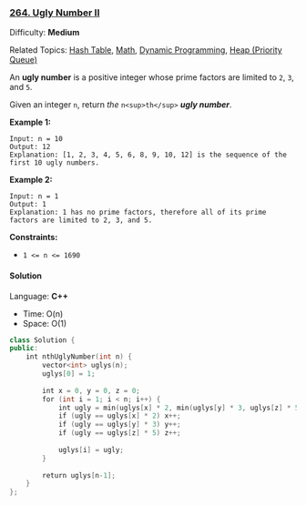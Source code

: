 ### [264\. Ugly Number II](https://leetcode.com/problems/ugly-number-ii/)

Difficulty: **Medium**

Related Topics: [Hash Table](https://leetcode.com/tag/hash-table/), [Math](https://leetcode.com/tag/math/), [Dynamic Programming](https://leetcode.com/tag/dynamic-programming/), [Heap (Priority Queue)](https://leetcode.com/tag/heap-priority-queue/)


An **ugly number** is a positive integer whose prime factors are limited to `2`, `3`, and `5`.

Given an integer `n`, return _the_ `n<sup>th</sup>` _**ugly number**_.

**Example 1:**

```
Input: n = 10
Output: 12
Explanation: [1, 2, 3, 4, 5, 6, 8, 9, 10, 12] is the sequence of the first 10 ugly numbers.
```

**Example 2:**

```
Input: n = 1
Output: 1
Explanation: 1 has no prime factors, therefore all of its prime factors are limited to 2, 3, and 5.
```

**Constraints:**

*   `1 <= n <= 1690`


#### Solution

Language: **C++**

* Time: O(n)
* Space: O(1)

```c++
class Solution {
public:
    int nthUglyNumber(int n) {
        vector<int> uglys(n);
        uglys[0] = 1;
        
        int x = 0, y = 0, z = 0;
        for (int i = 1; i < n; i++) {
            int ugly = min(uglys[x] * 2, min(uglys[y] * 3, uglys[z] * 5));            
            if (ugly == uglys[x] * 2) x++;
            if (ugly == uglys[y] * 3) y++;
            if (ugly == uglys[z] * 5) z++;
            
            uglys[i] = ugly;
        }
    
        return uglys[n-1];
    }
};
```